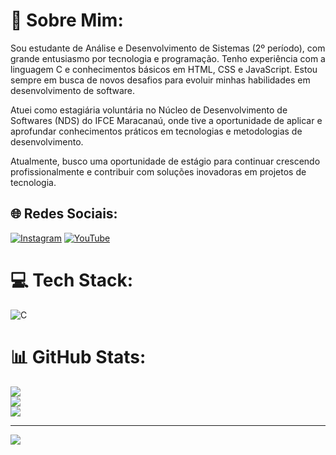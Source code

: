 # 💫 Sobre Mim:

Sou estudante de Análise e Desenvolvimento de Sistemas (2º período), com grande entusiasmo por tecnologia e programação. Tenho experiência com a linguagem C e conhecimentos básicos em HTML, CSS e JavaScript. Estou sempre em busca de novos desafios para evoluir minhas habilidades em desenvolvimento de software.

Atuei como estagiária voluntária no Núcleo de Desenvolvimento de Softwares (NDS) do IFCE Maracanaú, onde tive a oportunidade de aplicar e aprofundar conhecimentos práticos em tecnologias e metodologias de desenvolvimento.

Atualmente, busco uma oportunidade de estágio para continuar crescendo profissionalmente e contribuir com soluções inovadoras em projetos de tecnologia.

## 🌐 Redes Sociais:
[![Instagram](https://img.shields.io/badge/Instagram-%23E4405F.svg?logo=Instagram&logoColor=white)](https://instagram.com/paulinha_pc9) 
[![YouTube](https://img.shields.io/badge/YouTube-%23FF0000.svg?logo=YouTube&logoColor=white)](https://youtube.com/@UCApha1rzbSzbn1FX3EbUvnw)

# 💻 Tech Stack:
![C](https://img.shields.io/badge/c-%2300599C.svg?style=for-the-badge&logo=c&logoColor=white)

# 📊 GitHub Stats:
![](https://github-readme-stats.vercel.app/api?username=AnaMonteirodev&theme=dracula&hide_border=false&include_all_commits=false&count_private=false)<br/>
![](https://github-readme-streak-stats.herokuapp.com/?user=AnaMonteirodev&theme=dracula&hide_border=false)<br/>
![](https://github-readme-stats.vercel.app/api/top-langs/?username=AnaMonteirodev&theme=dracula&hide_border=false&include_all_commits=false&count_private=false&layout=compact)

---
[![](https://visitcount.itsvg.in/api?id=AnaMonteirodev&icon=0&color=0)](https://visitcount.itsvg.in)

<!-- Proudly created with GPRM ( https://gprm.itsvg.in ) -->
